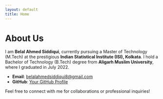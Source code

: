 ```yaml
---
layout: default
title: Home
---
```


# About Us

I am **Belal Ahmed Siddiqui**, currently pursuing a Master of Technology (M.Tech) at the prestigious **Indian Statistical Institute (ISI), Kolkata**. I hold a Bachelor of Technology (B.Tech) degree from **Aligarh Muslim University**, where I graduated in July 2022.

- **Email**: belalahmedsiddiqui8@gmail.com
- **GitHub**: [Your GitHub Profile](https://github.com/stoicsapien1)


Feel free to connect with me for collaborations or professional inquiries!
